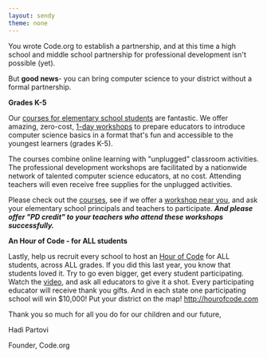 ```yaml
---
layout: sendy
theme: none
---
```

You wrote Code.org to establish a partnership, and at this time a high school and middle school partnership for professional development isn't possible (yet).

But **good news**- you can bring computer science to your district without a formal partnership. 

**Grades K-5**

Our [courses for elementary school students](http://code.org/educate/k5) are fantastic.  We offer amazing, zero-cost, [1-day workshops](http://code.org/professional-development-workshops) to prepare educators to introduce computer science basics in a format that's fun and accessible to the youngest learners (grades K-5).  

The courses combine online learning with "unplugged" classroom activities. The professional development workshops are facilitated by a nationwide network of talented computer science educators, at no cost. Attending teachers will even receive free supplies for the unplugged activities.

Please check out the [courses](http://code.org/educate/k5), see if we offer a [workshop near you](http://code.org/professional-development-workshops), and ask your elementary school principals and teachers to participate.  ***And please offer "PD credit" to your teachers who attend these workshops successfully.*** 

**An Hour of Code - for ALL students**

Lastly, help us recruit every school to host an [Hour of Code](http://hourofcode.com) for ALL students, across ALL grades. If you did this last year, you know that students loved it. Try to go even bigger, get every student participating. Watch the [video](http://hourofcode.com), and ask all educators to give it a shot. Every participating educator will receive thank you gifts. And in each state one participating school will win $10,000! Put your district on the map! http://hourofcode.com



Thank you so much for all you do for our children and our future,

Hadi Partovi 

Founder, Code.org



